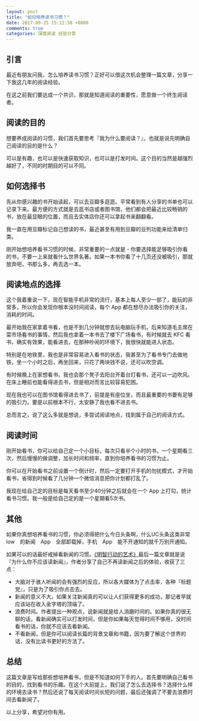 ```yaml
---
layout: post
title: "如何培养读书习惯？"
date: 2017-09-25 15:12:58 +0800
comments: true
categories: 深度阅读 经验分享
---
```


## 引言

最近有朋友问我，怎么培养读书习惯？正好可以借这次机会整理一篇文章，分享一下我这几年的阅读经验。

在这之前我们要达成一个共识，那就是知道阅读的重要性，愿意做一个终生阅读者。

<!--more-->

## 阅读的目的

想要养成阅读的习惯，我们首先要思考『我为什么要阅读？』，也就是说先明确自己阅读的目的是什么？

可以是有趣，也可以是快速获取知识，也可以是打发时间。这个目的当然是越强烈越好了，不同的时期目的可以不同。

## 如何选择书

先从你感兴趣的书开始读起，可以去豆瓣多逛逛。平常看到有人分享的书单也可以记录下来。最方便的方式就是去逛书店或者图书馆，他们都会把最近比较畅销的书，放在最显眼的位置，而且去实体店你还可以拿起书来翻翻看。

我一直在用豆瓣标记自己想读的书，最近甚至有用到豆瓣的豆列功能来给清单归类。

刚开始想培养看书习惯的时候，非常重要的一点就是 - 你要选择能足够吸引你看的书，不要一上来就看什么世界名著。如果一本书你看了十几页还没被吸引，那就放弃吧，书那么多，再去选一本。

## 阅读地点的选择

这个我着重说一下，现在智能手机非常的流行，基本上每人至少一部了，能玩的非常多，所以你会发现你根本没时间阅读，每个 App 都在想尽办法吸引你的关注，消耗的时间。

最开始我在家拿着书看，也是不到几分钟就想去玩电脑玩手机，后来知道毛主席在菜市场看书的事情，然后我也拿着一本书去了楼下广场看书，有时候就去 KFC 看书，确实有效果，能看进去，在那种吵闹的环境下，我很快就能进入状态。

特别是在地铁里，我也是非常容易进入看书的状态，我甚至为了看书专门去做地铁，坐一个小时之后，再坐回来，只花了两块钱不说，还可以吹空调。

有时候晚上在家想看书，我也会那个凳子去阳台开着台灯看书，还可以一边吹风。在床上睡前也能看得进去书，但是相对而言比较容易犯困。

现在我也可以在图书馆看得进去书了，前提是有座位坐，而且最重要的书要有足够的吸引力。要是以前根本不行，太安静了我也看不进去书。

总而言之，说了这么多就是想说，多尝试阅读地点，找到属于自己的阅读方式。

## 阅读时间

刚开始看书，你可以给自己定一个小目标，每次只看半个小时的书，一个星期看三次，然后慢慢的做调整，加长时间和频率，直到你培养看书的习惯为止。

你可以在开始看书之前设置一个倒计时，然后一定要打开手机的勿扰模式，才开始看书，省得到时候看了几分钟一个微信消息把你计划都打乱了。

我现在给自己定的目标是每天看书至少40分钟之后就会在一个 App 上打勾，统计看书习惯。我一般是给自己定的是一个星期看5次书。

## 其他

如果你真想培养看书的习惯，你必须得把什么今日头条啊，什么UC头条这类非常　low　的新闻　App　全部卸载掉，手机　App　能不开通知的就千万别开通知。

如果可以的话最好戒掉看新闻的习惯。[《明智行动的艺术》](https://www.amazon.cn/dp/B00GFFKJIC/?ie=UTF8&tag=forecho0c-23)最后一篇文章就是说『为什么你不应该读新闻』，作者分享了自己不再读新闻之后的体验，收获了三点：

 - 大脑对于骇人听闻的会有强烈的反应，所以各大媒体为了点击率，各种『标题党』，只是为了吸引你点击去。
 - 新闻的意义不大。如果关注新闻真的可以让人们获得更多的成功，那记者早就应该站在收入金字塔的顶端了。
 - 浪费时间。作者提出一种观点，说新闻就是给人消磨时间的。如果你真的很无聊的话，看新闻确实可以打发时间，但是你如果每天觉得时间不够用，没时间看书的话，你就不应该去看新闻。
 - 不看新闻，但是你可以阅读长篇的背景文章和书籍，因为要了解这个世界的话，没有比读书更好的方法了。


## 总结

这篇文章是写给那些想培养看书，但是不知道如何下手的人。首先要明确自己看书的目的，找到看书的乐趣。在这个大前提上，我们说了怎么去选择书？选择什么样的环境去读书？然后还说了每天阅读时间长短的问题，最后还强调了不要去浪费时间去看新闻了。

以上分享，希望对你有用。
